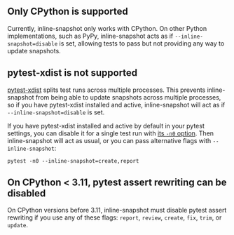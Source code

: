 ## Only CPython is supported

Currently, inline-snapshot only works with CPython. On other Python implementations, such as PyPy, inline-snapshot acts as if `--inline-snapshot=disable` is set, allowing tests to pass but not providing any way to update snapshots.

## pytest-xdist is not supported

[pytest-xdist](https://pytest-xdist.readthedocs.io/) splits test runs across multiple processes. This prevents inline-snapshot from being able to update snapshots across multiple processes, so if you have pytest-xdist installed and active, inline-snapshot will act as if `--inline-snapshot=disable` is set.

If you have pytest-xdist installed and active by default in your pytest settings, you can disable it for a single test run with [its `-n0` option](https://pytest-xdist.readthedocs.io/en/stable/distribution.html). Then inline-snapshot will act as usual, or you can pass alternative flags with `--inline-snapshot`:

```
pytest -n0 --inline-snapshot=create,report

```

## On CPython < 3.11, pytest assert rewriting can be disabled

On CPython versions before 3.11, inline-snapshot must disable pytest assert rewriting if you use any of these flags: `report`, `review`, `create`, `fix`, `trim`, or `update`.
